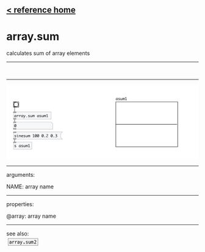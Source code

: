 [< reference home](index.html)
---

# array.sum


calculates sum of array elements

---

<br>


---


![example](examples/array.sum-example.jpg)

---
arguments:

NAME: array name<br>

---
properties:

@array: array name<br>

---
see also:<br>
[![array.sum2](img/object_array.sum2.png)](array.sum2.html)
